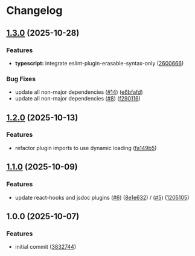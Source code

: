# Changelog

## [1.3.0](https://github.com/nicksp/eslint-config/compare/v1.2.0...v1.3.0) (2025-10-28)


### Features

* **typescript:** integrate eslint-plugin-erasable-syntax-only ([2600666](https://github.com/nicksp/eslint-config/commit/26006662d87da744bc78ae6b77ab2af3c51b605d))


### Bug Fixes

* update all non-major dependencies ([#14](https://github.com/nicksp/eslint-config/issues/14)) ([e6bfafd](https://github.com/nicksp/eslint-config/commit/e6bfafd4b735f9c35a148d608856cea087603e84))
* update all non-major dependencies ([#8](https://github.com/nicksp/eslint-config/issues/8)) ([f290116](https://github.com/nicksp/eslint-config/commit/f290116bee6f896830de40bad3cbb0c340132df5))

## [1.2.0](https://github.com/nicksp/eslint-config/compare/v1.1.0...v1.2.0) (2025-10-13)


### Features

* refactor plugin imports to use dynamic loading ([fa149b5](https://github.com/nicksp/eslint-config/commit/fa149b514184f31e1ecadf01daa0aab15f899ab6))

## [1.1.0](https://github.com/nicksp/eslint-config/compare/v1.0.0...v1.1.0) (2025-10-09)

### Features

* update react-hooks and jsdoc plugins ([#6](https://github.com/nicksp/eslint-config/issues/6)) ([8e1e632](https://github.com/nicksp/eslint-config/commit/8e1e6327de4d576f2eb17f84c5e4d91cdc58bbdc)) / ([#5](https://github.com/nicksp/eslint-config/issues/5)) ([1205105](https://github.com/nicksp/eslint-config/commit/1205105719e2c38684bdd025436838fdf9133c46))

## 1.0.0 (2025-10-07)

### Features

* initial commit ([3832744](https://github.com/nicksp/eslint-config/commit/3832744957e140ac7931bb508457b6df663ccba2))
